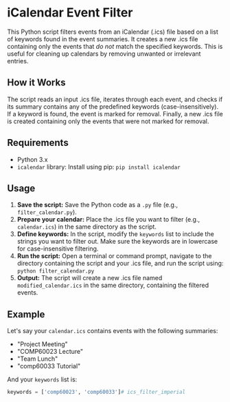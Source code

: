 # iCalendar Event Filter

This Python script filters events from an iCalendar (.ics) file based on a list of keywords found in the event summaries. It creates a new .ics file containing only the events that *do not* match the specified keywords. This is useful for cleaning up calendars by removing unwanted or irrelevant entries.

## How it Works

The script reads an input .ics file, iterates through each event, and checks if its summary contains any of the predefined keywords (case-insensitively). If a keyword is found, the event is marked for removal. Finally, a new .ics file is created containing only the events that were not marked for removal.

## Requirements

*   Python 3.x
*   `icalendar` library: Install using pip: `pip install icalendar`

## Usage

1.  **Save the script:** Save the Python code as a `.py` file (e.g., `filter_calendar.py`).
2.  **Prepare your calendar:** Place the .ics file you want to filter (e.g., `calendar.ics`) in the same directory as the script.
3.  **Define keywords:** In the script, modify the `keywords` list to include the strings you want to filter out. Make sure the keywords are in lowercase for case-insensitive filtering.
4.  **Run the script:** Open a terminal or command prompt, navigate to the directory containing the script and your .ics file, and run the script using: `python filter_calendar.py`
5.  **Output:** The script will create a new .ics file named `modified_calendar.ics` in the same directory, containing the filtered events.

## Example

Let's say your `calendar.ics` contains events with the following summaries:

*   "Project Meeting"
*   "COMP60023 Lecture"
*   "Team Lunch"
*   "comp60033 Tutorial"

And your `keywords` list is:

```python
keywords = ['comp60023', 'comp60033']# ics_filter_imperial
